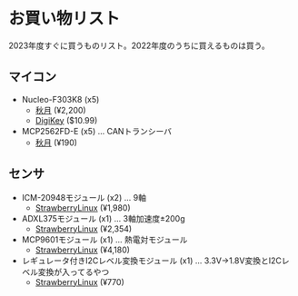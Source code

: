 # お買い物リスト

2023年度すぐに買うものリスト。2022年度のうちに買えるものは買う。

## マイコン

- Nucleo-F303K8 (x5)
  - [秋月](https://akizukidenshi.com/catalog/g/gM-10172/) (¥2,200)
  - [DigiKey](https://www.digikey.jp/short/vvwbvcq3) ($10.99)
- MCP2562FD-E (x5) ... CANトランシーバ
  - [秋月](https://akizukidenshi.com/catalog/g/gI-14383/) (¥190)

## センサ

- ICM-20948モジュール (x2) ... 9軸
  - [StrawberryLinux](https://strawberry-linux.com/catalog/items?code=20948) (¥1,980)
- ADXL375モジュール (x1) ... 3軸加速度±200g
  - [StrawberryLinux](https://strawberry-linux.com/catalog/items?code=12112) (¥2,354)
- MCP9601モジュール (x1) ... 熱電対モジュール
  - [StrawberryLinux](https://strawberry-linux.com/catalog/items?code=19601) (¥4,180)
- レギュレータ付きI2Cレベル変換モジュール (x1) ... 3.3V->1.8V変換とI2Cレベル変換が入ってるやつ
  - [StrawberryLinux](https://strawberry-linux.com/catalog/items?code=19406) (¥770)
